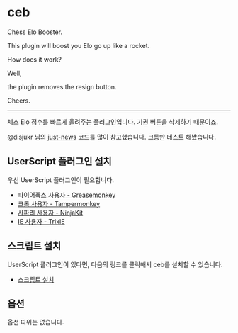 # ceb

Chess Elo Booster.

This plugin will boost you Elo go up like a rocket.

How does it work?

Well,

the plugin removes the resign button.

Cheers.

---

체스 Elo 점수를 빠르게 올려주는 플러그인입니다.
기권 버튼을 삭제하기 때문이죠.

@disjukr 님의 [just-news](https://github.com/disjukr/just-news/) 코드를 많이 참고했습니다.
크롬만 테스트 해봤습니다.

## UserScript 플러그인 설치

우선 UserScript 플러그인이 필요합니다.

* [파이어폭스 사용자 - Greasemonkey](https://addons.mozilla.org/ko/firefox/addon/greasemonkey/)
* [크롬 사용자 - Tampermonkey](https://chrome.google.com/webstore/detail/tampermonkey/dhdgffkkebhmkfjojejmpbldmpobfkfo)
* [사파리 사용자 - NinjaKit](https://github.com/os0x/NinjaKit)
* [IE 사용자 - TrixIE](http://sourceforge.net/projects/trixiewpf45/)

## 스크립트 설치

UserScript 플러그인이 있다면, 다음의 링크를 클릭해서 ceb를 설치할 수 있습니다.

* [스크립트 설치](https://rawgit.com/theeluwin/ceb/main/ceb.user.js)

## 옵션

옵션 따위는 없습니다.

